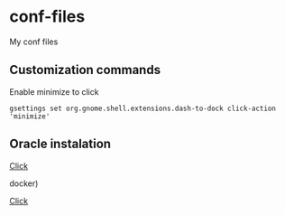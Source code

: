 # conf-files
My conf files

## Customization commands

Enable minimize to click

```
gsettings set org.gnome.shell.extensions.dash-to-dock click-action 'minimize'
```

## Oracle instalation 

[Click](https://askubuntu.com/questions/1121649/how-to-install-oracle-18c-enterprise-edition-on-ubuntu-18-04)

docker)

[Click](https://developernote.com/2019/03/running-oracle-database-in-a-docker-container-on-ubuntu-18-04/)
